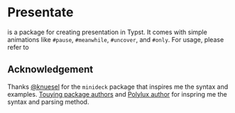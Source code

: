 # Presentate
is a package for creating presentation in Typst. It comes with simple animations like `#pause`, `#meanwhile`, `#uncover`, and `#only`. For usage, please refer to 

## Acknowledgement 
Thanks [@knuesel](https://github.com/knuesel/typst-minideck) for the `minideck` package that inspires me the syntax and examples.
[Touying package authors]() and [Polylux author]() for inspring me the syntax and parsing method. 
